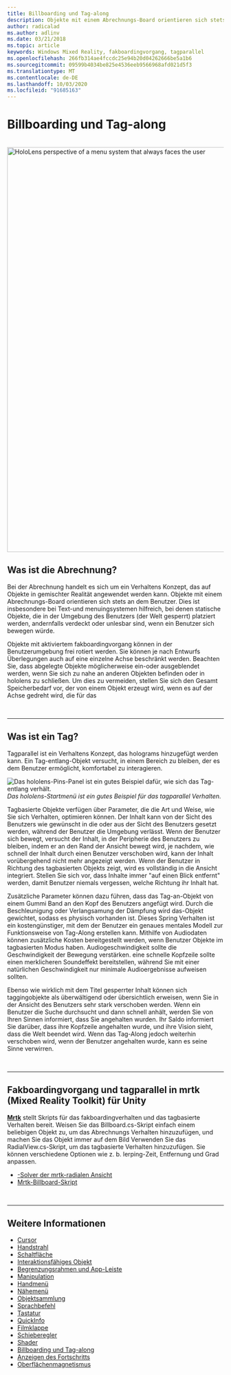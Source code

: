 ```yaml
---
title: Billboarding und Tag-along
description: Objekte mit einem Abrechnungs-Board orientieren sich stets an dem Benutzer.
author: radicalad
ms.author: adlinv
ms.date: 03/21/2018
ms.topic: article
keywords: Windows Mixed Reality, fakboardingvorgang, tagparallel
ms.openlocfilehash: 266fb314ae4fccdc25e94b20d04262666be5a1b6
ms.sourcegitcommit: 09599b4034be825e4536eeb9566968afd021d5f3
ms.translationtype: MT
ms.contentlocale: de-DE
ms.lasthandoff: 10/03/2020
ms.locfileid: "91685163"
---
```

# <a name="billboarding-and-tag-along"></a>Billboarding und Tag-along

<br>

<img src="images/MRTK_TagAlong.gif" alt="HoloLens perspective of a menu system that always faces the user" width="940px">
<br>

## <a name="what-is-billboarding"></a>Was ist die Abrechnung?

Bei der Abrechnung handelt es sich um ein Verhaltens Konzept, das auf Objekte in gemischter Realität angewendet werden kann. Objekte mit einem Abrechnungs-Board orientieren sich stets an dem Benutzer. Dies ist insbesondere bei Text-und menuingsystemen hilfreich, bei denen statische Objekte, die in der Umgebung des Benutzers (der Welt gesperrt) platziert werden, andernfalls verdeckt oder unlesbar sind, wenn ein Benutzer sich bewegen würde.

Objekte mit aktiviertem fakboardingvorgang können in der Benutzerumgebung frei rotiert werden. Sie können je nach Entwurfs Überlegungen auch auf eine einzelne Achse beschränkt werden. Beachten Sie, dass abgelegte Objekte möglicherweise ein-oder ausgeblendet werden, wenn Sie sich zu nahe an anderen Objekten befinden oder in hololens zu schließen. Um dies zu vermeiden, stellen Sie sich den Gesamt Speicherbedarf vor, der von einem Objekt erzeugt wird, wenn es auf der Achse gedreht wird, die für das

<br>

---
## <a name="what-is-a-tag-along"></a>Was ist ein Tag?

Tagparallel ist ein Verhaltens Konzept, das holograms hinzugefügt werden kann. Ein Tag-entlang-Objekt versucht, in einem Bereich zu bleiben, der es dem Benutzer ermöglicht, komfortabel zu interagieren.

![Das hololens-Pins-Panel ist ein gutes Beispiel dafür, wie sich das Tag-entlang verhält.](images/tagalong-1000px.jpg)<br>
*Das hololens-Startmenü ist ein gutes Beispiel für das tagparallel Verhalten.*

Tagbasierte Objekte verfügen über Parameter, die die Art und Weise, wie Sie sich Verhalten, optimieren können. Der Inhalt kann von der Sicht des Benutzers wie gewünscht in die oder aus der Sicht des Benutzers gesetzt werden, während der Benutzer die Umgebung verlässt. Wenn der Benutzer sich bewegt, versucht der Inhalt, in der Peripherie des Benutzers zu bleiben, indem er an den Rand der Ansicht bewegt wird, je nachdem, wie schnell der Inhalt durch einen Benutzer verschoben wird, kann der Inhalt vorübergehend nicht mehr angezeigt werden. Wenn der Benutzer in Richtung des tagbasierten Objekts zeigt, wird es vollständig in die Ansicht integriert. Stellen Sie sich vor, dass Inhalte immer "auf einen Blick entfernt" werden, damit Benutzer niemals vergessen, welche Richtung ihr Inhalt hat.

Zusätzliche Parameter können dazu führen, dass das Tag-an-Objekt von einem Gummi Band an den Kopf des Benutzers angefügt wird. Durch die Beschleunigung oder Verlangsamung der Dämpfung wird das-Objekt gewichtet, sodass es physisch vorhanden ist. Dieses Spring Verhalten ist ein kostengünstiger, mit dem der Benutzer ein genaues mentales Modell zur Funktionsweise von Tag-Along erstellen kann. Mithilfe von Audiodaten können zusätzliche Kosten bereitgestellt werden, wenn Benutzer Objekte im tagbasierten Modus haben. Audiogeschwindigkeit sollte die Geschwindigkeit der Bewegung verstärken. eine schnelle Kopfzeile sollte einen merklicheren Soundeffekt bereitstellen, während Sie mit einer natürlichen Geschwindigkeit nur minimale Audioergebnisse aufweisen sollten.

Ebenso wie wirklich mit dem Titel gesperrter Inhalt können sich taggingobjekte als überwältigend oder übersichtlich erweisen, wenn Sie in der Ansicht des Benutzers sehr stark verschoben werden. Wenn ein Benutzer die Suche durchsucht und dann schnell anhält, werden Sie von Ihren Sinnen informiert, dass Sie angehalten wurden. Ihr Saldo informiert Sie darüber, dass ihre Kopfzeile angehalten wurde, und ihre Vision sieht, dass die Welt beendet wird. Wenn das Tag-Along jedoch weiterhin verschoben wird, wenn der Benutzer angehalten wurde, kann es seine Sinne verwirren.

<br>

---

## <a name="billboarding-and-tag-along-in-mrtk-mixed-reality-toolkit-for-unity"></a>Fakboardingvorgang und tagparallel in mrtk (Mixed Reality Toolkit) für Unity
**[Mrtk](https://github.com/Microsoft/MixedRealityToolkit-Unity)** stellt Skripts für das fakboardingverhalten und das tagbasierte Verhalten bereit. Weisen Sie das Billboard.cs-Skript einfach einem beliebigen Objekt zu, um das Abrechnungs Verhalten hinzuzufügen, und machen Sie das Objekt immer auf dem Bild Verwenden Sie das RadialView.cs-Skript, um das tagbasierte Verhalten hinzuzufügen. Sie können verschiedene Optionen wie z. b. lerping-Zeit, Entfernung und Grad anpassen.

* [-Solver der mrtk-radialen Ansicht](https://microsoft.github.io/MixedRealityToolkit-Unity/Documentation/README_Solver.html#radialview)
* [Mrtk-Billboard-Skript](https://github.com/microsoft/MixedRealityToolkit-Unity/blob/mrtk_release/Assets/MixedRealityToolkit.SDK/Features/UX/Scripts/Utilities/Billboard.cs)


<br>

---

## <a name="see-also"></a>Weitere Informationen

* [Cursor](cursors.md)
* [Handstrahl](point-and-commit.md)
* [Schaltfläche](button.md)
* [Interaktionsfähiges Objekt](interactable-object.md)
* [Begrenzungsrahmen und App-Leiste](app-bar-and-bounding-box.md)
* [Manipulation](direct-manipulation.md)
* [Handmenü](hand-menu.md)
* [Nähemenü](near-menu.md)
* [Objektsammlung](object-collection.md)
* [Sprachbefehl](voice-input.md)
* [Tastatur](keyboard.md)
* [QuickInfo](tooltip.md)
* [Filmklappe](slate.md)
* [Schieberegler](slider.md)
* [Shader](shader.md)
* [Billboarding und Tag-along](billboarding-and-tag-along.md)
* [Anzeigen des Fortschritts](progress.md)
* [Oberflächenmagnetismus](surface-magnetism.md)
